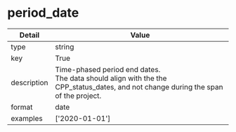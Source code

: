 # period_date
| Detail | Value |
| ------ | ----- |
| type | string |
| key | True |
| description | Time-phased period end dates.<br/> The data should align with the the CPP_status_dates, and not change during the span of the project. |
| format | date |
| examples | ['2020-01-01'] |
